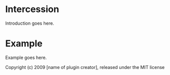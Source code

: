 Intercession
============

Introduction goes here.


Example
=======

Example goes here.


Copyright (c) 2009 [name of plugin creator], released under the MIT license
